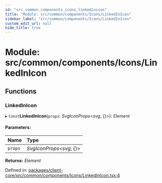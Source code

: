 ```yaml
---
id: "src_common_components_icons_linkedinicon"
title: "Module: src/common/components/Icons/LinkedInIcon"
sidebar_label: "src/common/components/Icons/LinkedInIcon"
custom_edit_url: null
hide_title: true
---
```


# Module: src/common/components/Icons/LinkedInIcon

## Functions

### LinkedInIcon

▸ `Const`**LinkedInIcon**(`props`: *SvgIconProps*<*svg*, {}\>): *Element*

#### Parameters:

Name | Type |
:------ | :------ |
`props` | *SvgIconProps*<*svg*, {}\> |

**Returns:** *Element*

Defined in: [packages/client-core/src/common/components/Icons/LinkedInIcon.tsx:4](https://github.com/xr3ngine/xr3ngine/blob/a16a45d7e/packages/client-core/src/common/components/Icons/LinkedInIcon.tsx#L4)
